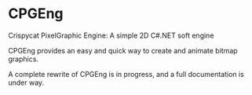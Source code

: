 # CPGEng
Crispycat PixelGraphic Engine: A simple 2D C#.NET soft engine

CPGEng provides an easy and quick way to create and animate bitmap graphics.

A complete rewrite of CPGEng is in progress, and a full documentation is under way.
